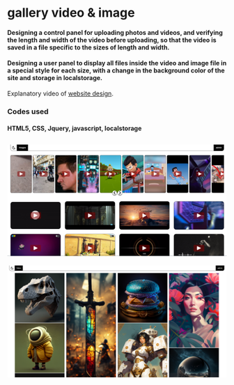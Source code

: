 # gallery video &amp; image

#### Designing a control panel for uploading photos and videos, and verifying the length and width of the video before uploading, so that the video is saved in a file specific to the sizes of length and width.

#### Designing a user panel to display all files inside the video and image file in a special style for each size, with a change in the background color of the site and storage in localstorage.

Explanatory video of  [website design](https://youtu.be/8QmMtFolrM4).

### Codes used
#### HTML5, CSS, Jquery, javascript, localstorage

![alt text](https://raw.githubusercontent.com/ramyibrahim-eg/gallery-video-image/main/screenshot.PNG "Logo Website From React")
---------------------------
![alt text](https://raw.githubusercontent.com/ramyibrahim-eg/gallery-video-image/main/screenshot-1.PNG "Logo Website From React")
